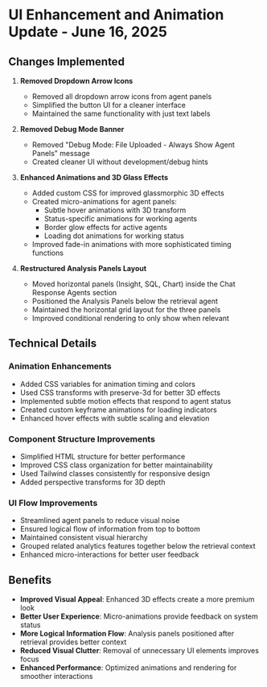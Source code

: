 # UI Enhancement and Animation Update - June 16, 2025

## Changes Implemented

1. **Removed Dropdown Arrow Icons**
   - Removed all dropdown arrow icons from agent panels
   - Simplified the button UI for a cleaner interface
   - Maintained the same functionality with just text labels

2. **Removed Debug Mode Banner**
   - Removed "Debug Mode: File Uploaded - Always Show Agent Panels" message
   - Created cleaner UI without development/debug hints

3. **Enhanced Animations and 3D Glass Effects**
   - Added custom CSS for improved glassmorphic 3D effects
   - Created micro-animations for agent panels:
     - Subtle hover animations with 3D transform
     - Status-specific animations for working agents
     - Border glow effects for active agents
     - Loading dot animations for working status
   - Improved fade-in animations with more sophisticated timing functions

4. **Restructured Analysis Panels Layout**
   - Moved horizontal panels (Insight, SQL, Chart) inside the Chat Response Agents section
   - Positioned the Analysis Panels below the retrieval agent
   - Maintained the horizontal grid layout for the three panels
   - Improved conditional rendering to only show when relevant

## Technical Details

### Animation Enhancements

- Added CSS variables for animation timing and colors
- Used CSS transforms with preserve-3d for better 3D effects
- Implemented subtle motion effects that respond to agent status
- Created custom keyframe animations for loading indicators
- Enhanced hover effects with subtle scaling and elevation

### Component Structure Improvements

- Simplified HTML structure for better performance
- Improved CSS class organization for better maintainability
- Used Tailwind classes consistently for responsive design
- Added perspective transforms for 3D depth

### UI Flow Improvements

- Streamlined agent panels to reduce visual noise
- Ensured logical flow of information from top to bottom
- Maintained consistent visual hierarchy
- Grouped related analytics features together below the retrieval context
- Enhanced micro-interactions for better user feedback

## Benefits

- **Improved Visual Appeal**: Enhanced 3D effects create a more premium look
- **Better User Experience**: Micro-animations provide feedback on system status
- **More Logical Information Flow**: Analysis panels positioned after retrieval provides better context
- **Reduced Visual Clutter**: Removal of unnecessary UI elements improves focus
- **Enhanced Performance**: Optimized animations and rendering for smoother interactions
